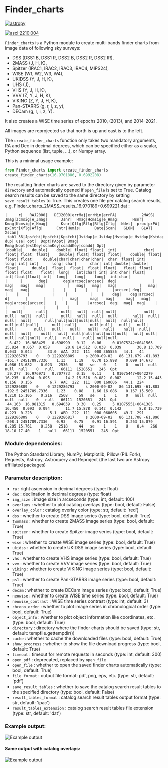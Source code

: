 # Finder_charts

[![astropy](http://img.shields.io/badge/powered%20by-AstroPy-orange.svg?style=flat)](http://www.astropy.org/)

<a href="https://ascl.net/2210.004"><img src="https://img.shields.io/badge/ascl-2210.004-blue.svg?colorB=262255" alt="ascl:2210.004" /></a>

 ```Finder_charts``` is a Python module to create multi-bands finder charts from image data of following sky surveys:
- DSS (DSS1 B, DSS1 R, DSS2 B, DSS2 R, DSS2 IR),
- 2MASS (J, H, K),
- Spitzer (IRAC1, IRAC2, IRAC3, IRAC4, MIPS24),
- WISE (W1, W2, W3, W4),
- UKIDSS (Y, J, H, K),
- UHS (J),
- VHS (Y, J, H, K),
- VVV (Z, Y, J, H, K),
- VIKING (Z, Y, J, H, K),
- Pan-STARRS (g, r, i, z, y),
- DECam (g, r, i, z, Y).

It also creates a WISE time series of epochs 2010, (2013), and 2014-2021.

All images are reprojected so that north is up and east is to the left.

The ```create_finder_charts``` function only takes two mandatory arguments, RA and Dec in decimal degrees, which can be specified either as a scalar, Python sequence (list, tuple, ...), or Numpy array.

This is a minimal usage example:
```python
from Finder_charts import create_finder_charts
create_finder_charts(16.9701886, 0.6992208)
```

The resulting finder charts are saved to the directory given by parameter ```directory``` and automatically opened if ```open_file``` is set to True.
Catalog search results can be saved to the same directory by setting ```save_result_tables``` to True.
This creates one file per catalog search results, e.g. Finder_charts_2MASS_results_16.970189+0.699221.dat :
```
|    _r|   RAJ2000|   DEJ2000|errMaj|errMin|errPA|          _2MASS|  Jmag|Jcmsig|e_Jmag|      Jsnr|  Hmag|Hcmsig|e_Hmag|      Hsnr|  Kmag|Kcmsig|e_Kmag|      Ksnr|Qflg|Rflg|Bflg|Cflg|  Ndet|  prox|pxPA|    pxCntr|Xflg|Aflg|      Cntr|Hemis|      Date|Scan|   GLON|   GLAT| Xscan|    _tab1_36|Jpsfchi|Hpsfchi|Kpsfchi|Jstdap|e_Jstdap|Hstdap|e_Hstdap|Kstdap|e_Kstdap|edgeNS|edgeEW|edge| dup| use| opt|  Dopt|PAopt| Bmag| Rmag|Nopt|extKey|scanKey|coaddKey|coadd| Opt|
|double|    double|    double| float| float|  int|            char| float| float| float|    double| float| float| float|    double| float| float| float|    double|char|char|char|char|  char| float| int|      long| int| int|      long| char|      char| int| double| double| float|      double|  float|  float|  float| float|   float| float|   float| float|   float|  long|   int|char| int| int|char| float|  int|float|float| int|  long|   long|    long|  int|char|
|      |       deg|       deg|arcsec|arcsec|  deg|                |   mag|   mag|   mag|          |   mag|   mag|   mag|          |   mag|   mag|   mag|          |    |    |    |    |      |arcsec| deg|          |    |    |          |     |          |    |    deg|    deg|arcsec|           d|       |       |       |   mag|     mag|   mag|     mag|   mag|     mag|arcsec|arcsec|    |    |    |    |arcsec|  deg|  mag|  mag|    |      |       |        |     |    |
|  null|      null|      null|  null|  null| null|            null|  null|  null|  null|      null|  null|  null|  null|      null|  null|  null|  null|      null|null|null|null|null|  null|  null|null|      null|null|null|      null| null|      null|null|   null|   null|  null|        null|   null|   null|   null|  null|    null|  null|    null|  null|    null|  null|  null|null|null|null|null|  null| null| null| null|null|  null|   null|    null| null|null|
  6.422  16.968425   0.698999   0.12   0.06     0 01075242+0041563 15.824  0.057  0.058       20.8 14.512  0.038  0.039       30.8 13.709  0.043  0.044       33.0  AAA  222  111  000 365555   44.1   44 1229286793    0    0 1229286809     s 2000-09-02   86 131.679 -61.893 -161.7 2451789.7336    1.13    1.19    0.70 15.898    0.099 14.673    0.086 13.682    0.023   2536     90   se    0    1    0   null  null  null  null    0   null   66111  1520551   245  Opt
 39.277  16.976971   0.707773   0.15   0.11     1 01075447+0042279 16.235  0.094  0.095       14.2 15.516  0.082  0.082       12.2 15.443  0.156  0.156        6.7  AAC  222  111  000 160606   44.1  224 1229286809    0    0 1229286793     s 2000-09-02   86 131.695 -61.883 -192.5 2451789.7336    1.23    0.88    1.66 16.086    0.167 15.509    0.210 15.105    0.216   2568     59   se    1    1    0   null  null  null  null    0   null   66111  1520551   245  Opt
 44.163  16.981315   0.694039   0.30   0.25     5 01075551+0041385 16.450  0.093  0.094       11.7 15.878  0.142  0.142        8.8 15.739  0.223  0.223        5.1  ABD  222  111  000 060605   49.7  291 1229286809    0    0 1229286817     s 2000-09-02   86 131.708 -61.896 -208.1 2451789.7336    0.93    0.75    0.91 16.591    0.263 15.879    0.285 15.761    0.258   2518     44   se    1    1    U    0.4   266 18.10 17.40    1   null   66111  1520551   245  Opt
```

### Module dependencies:
The Python Standard Library, NumPy, Matplotlib, Pillow (PIL Fork), Requests, Astropy, Astroquery and Reproject (the last two are Astropy affiliated packages)

### Parameter description:
- ```ra``` : right ascension in decimal degrees (type: float)
- ```dec``` : declination in decimal degrees (type: float)
- ```img_size``` : image size in arcseconds (type: int, default: 100)
- ```overlays``` : whether to plot catalog overlays (type: bool, default: False)
- ```overlay_color``` : catalog overlay color (type: str, default: 'red')
- ```dss``` : whether to create DSS image series (type: bool, default: True)
- ```twomass``` : whether to create 2MASS image series (type: bool, default: True)
- ```spitzer``` : whether to create Spitzer image series (type: bool, default: True)
- ```wise``` : whether to create WISE image series (type: bool, default: True)
- ```ukidss``` : whether to create UKIDSS image series (type: bool, default: True)
- ```vhs``` : whether to create VHS image series (type: bool, default: True)
- ```vvv``` : whether to create VVV image series (type: bool, default: True)
- ```viking``` : whether to create VIKING image series (type: bool, default: True)
- ```ps1``` : whether to create Pan-STARRS image series (type: bool, default: True)
- ```decam``` : whether to create DECam image series (type: bool, default: True)
- ```neowise``` : whether to create WISE time series (type: bool, default: True)
- ```neowise_contrast``` : WISE time series contrast (type: int, default: 3)
- ```chrono_order``` : whether to plot image series in chronological order (type: bool, default: True)
- ```object_info``` : whether to plot object information like coordinates, etc. (type: bool, default: True)
- ```directory``` : directory where the finder charts should be saved (type: str, default: tempfile.gettempdir())
- ```cache``` : whether to cache the downloaded files (type: bool, default: True)
- ```show_progress``` : whether to show the file download progress (type: bool, default: True)
- ```timeout``` : timeout for remote requests in seconds (type: int, default: 300)
- ```open_pdf``` : deprecated, replaced by ```open_file```
- ```open_file``` : whether to open the saved finder charts automatically (type: bool, default: True)
- ```file_format``` : output file format: pdf, png, eps, etc. (type: str, default: 'pdf')
- ```save_result_tables``` : whether to save the catalog search result tables to the specified directory (type: bool, default: False)
- ```result_tables_format``` : catalog search result tables output format (type: str, default: 'ipac')
- ```result_tables_extension``` : catalog search result tables file extension (type: str, default: 'dat')

### Example output:
![Example output](example_output.png)
#### Same output with catalog overlays:
![Example output](example_output_with_overlays.png)
